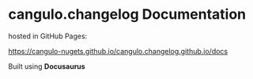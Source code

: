 # cangulo.changelog Documentation

hosted in GitHub Pages:

https://cangulo-nugets.github.io/cangulo.changelog.github.io/docs

Built using **Docusaurus**